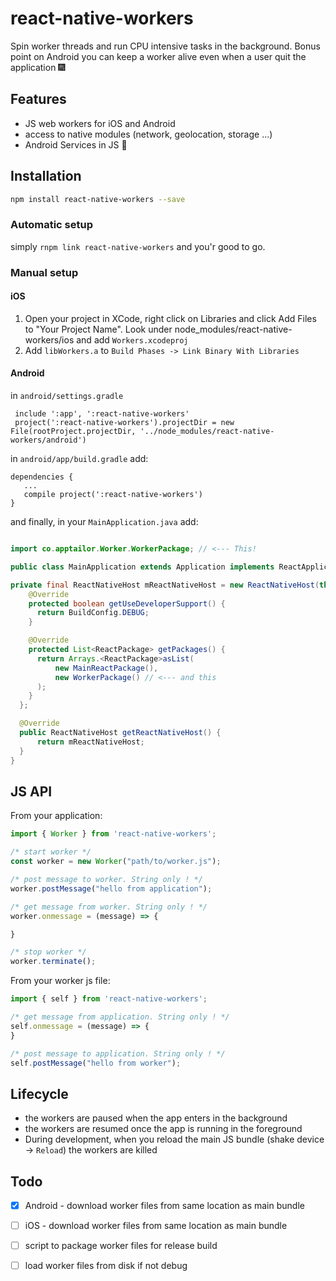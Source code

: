 # react-native-workers

Spin worker threads and run CPU intensive tasks in the background. Bonus point on Android you can keep a worker alive even when a user quit the application :fireworks:

## Features
- JS web workers for iOS and Android
- access to native modules (network, geolocation, storage ...)
- Android Services in JS :tada:

## Installation

```bash
npm install react-native-workers --save
```

### Automatic setup

simply `rnpm link react-native-workers` and you'r good to go.

### Manual setup

#### iOS

1. Open your project in XCode, right click on Libraries and click Add Files to "Your Project Name". Look under node_modules/react-native-workers/ios and add `Workers.xcodeproj`
2. Add `libWorkers.a` to `Build Phases -> Link Binary With Libraries`

#### Android

in `android/settings.gradle`

```
 include ':app', ':react-native-workers'
 project(':react-native-workers').projectDir = new File(rootProject.projectDir, '../node_modules/react-native-workers/android')
 ```

in `android/app/build.gradle` add:

```
dependencies {
   ...
   compile project(':react-native-workers')
}
```

and finally, in your `MainApplication.java` add:

```java

import co.apptailor.Worker.WorkerPackage; // <--- This!

public class MainApplication extends Application implements ReactApplication {

private final ReactNativeHost mReactNativeHost = new ReactNativeHost(this) {
    @Override
    protected boolean getUseDeveloperSupport() {
      return BuildConfig.DEBUG;
    }

    @Override
    protected List<ReactPackage> getPackages() {
      return Arrays.<ReactPackage>asList(
          new MainReactPackage(),
          new WorkerPackage() // <--- and this
      );
    }
  };

  @Override
  public ReactNativeHost getReactNativeHost() {
      return mReactNativeHost;
  }
}

```

## JS API

From your application:
```js
import { Worker } from 'react-native-workers';

/* start worker */
const worker = new Worker("path/to/worker.js");

/* post message to worker. String only ! */
worker.postMessage("hello from application");

/* get message from worker. String only ! */
worker.onmessage = (message) => {

}

/* stop worker */
worker.terminate();

```

From your worker js file:
```js
import { self } from 'react-native-workers';

/* get message from application. String only ! */
self.onmessage = (message) => {
}

/* post message to application. String only ! */
self.postMessage("hello from worker");
```

## Lifecycle

- the workers are paused when the app enters in the background
- the workers are resumed once the app is running in the foreground
- During development, when you reload the main JS bundle (shake device -> `Reload`) the workers are killed

## Todo

- [x] Android - download worker files from same location as main bundle
- [ ] iOS - download worker files from same location as main bundle
- [ ] script to package worker files for release build
- [ ] load worker files from disk if not debug

